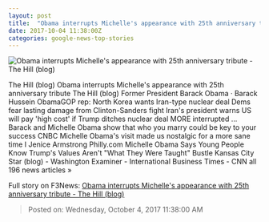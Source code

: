 ```yaml
---
layout: post
title:  "Obama interrupts Michelle's appearance with 25th anniversary tribute - The Hill (blog)"
date: 2017-10-04 11:38:00Z
categories: google-news-top-stories
---
```


![Obama interrupts Michelle's appearance with 25th anniversary tribute - The Hill (blog)](http://thehill.com/sites/default/files/obama_anniversary_vid.png)

The Hill (blog) Obama interrupts Michelle's appearance with 25th anniversary tribute The Hill (blog) Former President Barack Obama · Barack Hussein ObamaGOP rep: North Korea wants Iran-type nuclear deal Dems fear lasting damage from Clinton-Sanders fight Iran's president warns US will pay 'high cost' if Trump ditches nuclear deal MORE interrupted ... Barack and Michelle Obama show that who you marry could be key to your success CNBC Michelle Obama's visit made us nostalgic for a more sane time I Jenice Armstrong Philly.com Michelle Obama Says Young People Know Trump's Values Aren't "What They Were Taught" Bustle Kansas City Star (blog) - Washington Examiner - International Business Times - CNN all 196 news articles »


Full story on F3News: [Obama interrupts Michelle's appearance with 25th anniversary tribute - The Hill (blog)](http://www.f3nws.com/n/vzhNmH)

> Posted on: Wednesday, October 4, 2017 11:38:00 AM
